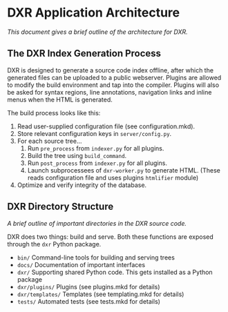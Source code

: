 DXR Application Architecture
============================
_This document gives a brief outline of the architecture for DXR._


The DXR Index Generation Process
--------------------------------
DXR is designed to generate a source code index offline, after which the
generated files can be uploaded to a public webserver. Plugins are allowed to
modify the build environment and tap into the compiler. Plugins will also be
asked for syntax regions, line annotations, navigation links and inline menus
when the HTML is generated.

The build process looks like this:

 1. Read user-supplied configuration file (see configuration.mkd).
 2. Store relevant configuration keys in `server/config.py`.
 3. For each source tree...
    1. Run `pre_process` from `indexer.py` for all plugins.
    2. Build the tree using `build_command`.
    3. Run `post_process` from `indexer.py` for all plugins.
    4. Launch subprocessees of `dxr-worker.py` to generate HTML.
       (These reads configuration file and uses plugins `htmlifier` module)
 4. Optimize and verify integrity of the database.


DXR Directory Structure
-----------------------
_A brief outline of important directories in the DXR source code._

DXR does two things: build and serve. Both these functions are exposed through
the `dxr` Python package.

 - `bin/`               Command-line tools for building and serving trees
 - `docs/`              Documentation of important interfaces
 - `dxr/`               Supporting shared Python code. This gets installed as a
                        Python package
 - `dxr/plugins/`       Plugins (see plugins.mkd for details)
 - `dxr/templates/`     Templates (see templating.mkd for details)
 - `tests/`             Automated tests (see tests.mkd for details)
